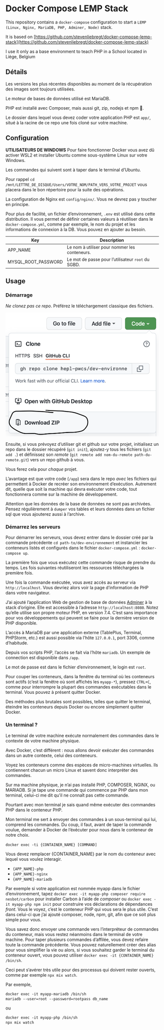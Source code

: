 # Docker Compose LEMP Stack

This repository contains a `docker-compose` configuration to start a `LEMP (Linux, Nginx, MariaDB, PHP, Adminer, Node)` stack.

It is based on [https://github.com/stevenliebregt/docker-compose-lemp-stack](https://github.com/stevenliebregt/docker-compose-lemp-stack)

I use it only as a base environment to teach PHP in a School located in Liège, Belgium

## Détails

Les versions les plus récentes disponibles au moment de la récupération des images sont toujours utilisées.

Le moteur de bases de données utilisé est MariaDB.

PHP est installé avec Composer, mais aussi git, zip, nodejs et npm 🎉. 

Le dossier dans lequel vous devez coder votre application PHP est `app/`, situé à la racine de ce repo une fois cloné sur votre machine.

## Configuration

**UTILISATEURS DE WINDOWS**
Pour faire fonctionner Docker vous avez dû activer WSL2 et installer Ubuntu comme sous-système Linux sur votre Windows.

Les commandes qui suivent sont à taper dans le terminal d’Ubuntu. 

Pour rappel `cd /mnt/LETTRE_DE_DISQUE/Users/VOTRE_NOM/PATH_VERS_VOTRE_PROJET` vous placera dans le bon répertoire pour la suite des opérations.


La configuration de Nginx est `config/nginx/`. Vous ne devrez pas y toucher en principe.

Pour plus de facilité, un fichier d’environnement, `.env` est utilisé dans cette distribution. Il vous permet de définir certaines valeurs à réutiliser dans le `docker-compose.yml`, comme par exemple, le nom du projet et les informations de connexion à la DB. Vous pouvez en ajouter au besoin.


| Key | Description |
|-----|-------------|
|APP_NAME|Le nom à utiliser pour nommer les conteneurs.|
|MYSQL_ROOT_PASSWORD|Le mot de passe pour l’utilisateur `root` du SGBD.|

## Usage

### Démarrage

*Ne clonez pas ce repo*. Préférez le téléchargement classique des fichiers.

![Téléchargez le dossier](/readme-img/download-zip.png)

Ensuite, si vous prévoyez d’utiliser git et github sur votre projet, initialisez un repo dans le dossier récupéré (`git init`), ajoutez-y tous les fichiers (`git add .`) et définissez son *remote* (`git remote add nom-du-remote path-du-remote.git`) vers un repo github à vous. 

Vous ferez cela pour *chaque* projet. 

L’avantage est que votre code (`/app`) sera dans le repo *avec* les fichiers qui permettent à Docker de recréer son environnement d’exécution. Autrement dit, quelle que soit la machine qui devra exécuter votre code, tout fonctionnera comme sur la machine de développement. 

Attention que les données de la base de données ne sont pas archivées. Pensez régulièrement à `dumper` vos tables et leurs données dans un fichier sql que vous ajouterez aussi à l’archive.

### Démarrez les serveurs

Pour démarrer les serveurs, vous devez entrer dans le dossier créé par la commande précédente `cd path-to/dev-environnement` et instancier les conteneurs listés et configurés dans le fichier `docker-compose.yml` : `docker-compose up`.

La première fois que vous exécutez cette commande risque de prendre du temps. Les fois suivantes réutiliseront les ressources téléchargées la première fois.

Une fois la commande exécutée, vous avez accès au serveur via `http://localhost`. Vous devriez alors voir la page d’information de PHP dans votre navigateur.

J’ai ajouté l’application Web de gestion de base de données [Adminer](https://www.adminer.org) à la stack d’origine. Elle est accessible à l’adresse `http://localhost:8080`. Notez qu’elle utilise son propre moteur PHP, en version 7.4. C’est sans importance pour vos développements qui peuvent se faire pour la dernière version de PHP disponible.

L’accès à MariaDB par une application externe (TablePlus, Terminal, PHPStorm, etc.) est aussi possible via l’hôte `127.0.0.1`, port 3306, comme d’habitude.

Depuis vos scripts PHP, l’accès se fait via l’hôte `mariadb`. Un exemple de connection est disponible dans `/app`.

Le mot de passe est dans le fichier d’environnement, le login est `root`.

Pour couper les conteneurs, dans la fenêtre du terminal où les conteneurs sont actifs (c’est la fenêtre où sont affichés les `myapp-*`), pressez `CTRL+C`, comme pour interrompre la plupart des commandes exécutables dans le terminal. Vous pouvez à présent quitter Docker. 

Des méthodes plus brutales sont possibles, telles que quitter le terminal, éteindre les conteneurs depuis Docker ou encore simplement quitter Docker. 

### Un terminal ? 

Le terminal de votre machine exécute normalement des commandes dans le contexte de votre machine physique. 

Avec Docker, c’est différent : nous allons devoir exécuter des commandes dans un autre contexte, celui des conteneurs. 

Voyez les conteneurs comme des espèces de micro-machines virtuelles. Ils contiennent chacun un micro Linux et savent donc interpréter des commandes.

Sur ma machine physique, je n’ai pas installé PHP, COMPOSER, NGINX, ou MARIADB. Si je tape une commande qui commence par PHP dans mon terminal, celui-ci me dit qu’il ne connaît pas cette commande. 

Pourtant avec mon terminal je sais quand même exécuter des commandes PHP dans le conteneur PHP.  

Mon terminal me sert à envoyer des commandes à un sous-terminal qui lui, comprend les commandes. Du coup, il faut, avant de taper la commande voulue, demander à Docker de l’éxécuter pour nous dans le conteneur de notre choix.

`docker exec -ti {CONTAINER_NAME} [COMMAND]` 

Vous devez remplacer {CONTAINER_NAME} par le nom du conteneur avec lequel vous voulez interagir.

* `{APP_NAME}-php`
* `{APP_NAME}-nginx`
* `{APP_NAME}-mariadb`

Par exemple si votre application est nommée myapp dans le fichier d’environnement, tapez `docker exec -it myapp-php composer require nesbot/carbon` pour installer Carbon à l’aide de *composer* ou `docker exec -it myapp-php npm init` pour construire vos déclarations de dépendances *front*. Vous le voyez, c’est le conteneur PHP qui vous sera le plus utile. C’est dans celui-ci que j’ai ajouté composer, node, npm, git, afin que ce soit plus simple pour vous.

Vous savez donc envoyer une commande vers l’interpréteur de commandes du conteneur, mais vous restez néanmoins dans le terminal de votre machine. Pour taper plusieurs commandes d’affilée, vous devez refaire toute la commande précédente. Vous pouvez naturellement créer des alias pour vous simplifier la vie ou alors, si vous souhaitez garder le terminal du conteneur ouvert, vous pouvez utiliser `docker exec -it {CONTAINER_NAME} /bin/sh`. 

Ceci peut s‘avérer très utile pour des processus qui doivent rester ouverts, comme par exemple `npx mix watch`.

Par exemple, 
```
docker exec -it myapp-mariadb /bin/sh
mariadb --user=root --password=rootpass db_name
```
ou

```
docker exec -it myapp-php /bin/sh
npx mix watch
```

```
